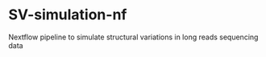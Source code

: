 # SV-simulation-nf
Nextflow pipeline to simulate structural variations in long reads sequencing data
